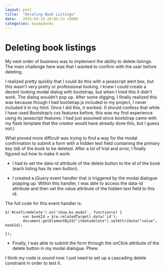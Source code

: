 ```yaml
---
layout: post
title:  "Deleting Book Listings"
date:   2016-03-15 20:05:23 +0000
categories: buymybooks
---
```


# Deleting book listings

My next order of business was to implement the ability to delete listings. The main challenge here was that I wanted to confirm with the user before deleting.


I realized pretty quickly that I could do this with a javascript alert box, but this wasn’t very pretty or professional looking. I knew I could create a decent 
looking modal dialog with bootstrap, but when I tried this it didn’t work. The dialog wouldn’t pop up. After some digging, I finally realized this was because 
though I had bootstrap.js included in my project, I never included it in my html. Once I did this, it worked. (I should confess that while I have used Bootstrap’s 
css features before, this was my first experience using its javascript features. I had just assumed since bootstrap came with my flask template that the creator 
would have already done this, but I guess not.)


What proved more difficult was trying to find a way for the modal confirmation to submit a form with a hidden text field containing the primary key (id) of the 
book to be deleted. After a lot of trial and error, I finally figured out how to make it work:

+ I had to set the data-id attribute of the delete button to the id of the book (each listing has its own button). 

+ I created a jQuery event handler that is triggered by the modal dialogue popping up. Within this handler, I was able to access the data-id attribute 
and then set the value attribute of the hidden text field to this id.

The full code for this event handler is:

```
$('#confirmdelete').on('show.bs.modal', function(e) {
        var bookId = $(e.relatedTarget).data('id');
        document.getElementById("itemtodelete").setAttribute("value", bookId);
        
});
```

+ Finally, I was able to submit the form through the onClick attribute of the delete button in my modal dialogue. Phew.


I think my code is sound now. I just need to set up a cascading delete constraint in order to test it.